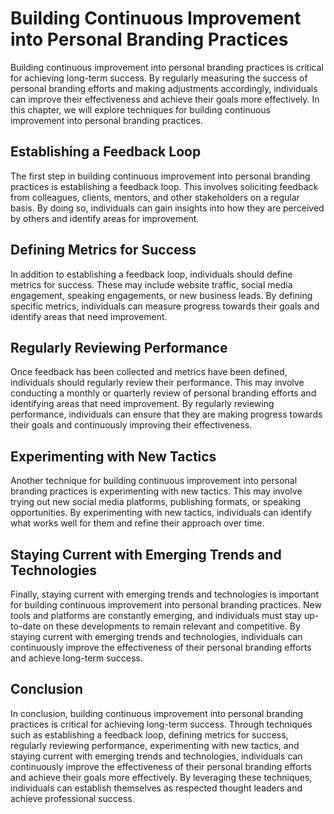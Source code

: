 Building Continuous Improvement into Personal Branding Practices
=====================================================================================================================

Building continuous improvement into personal branding practices is critical for achieving long-term success. By regularly measuring the success of personal branding efforts and making adjustments accordingly, individuals can improve their effectiveness and achieve their goals more effectively. In this chapter, we will explore techniques for building continuous improvement into personal branding practices.

Establishing a Feedback Loop
----------------------------

The first step in building continuous improvement into personal branding practices is establishing a feedback loop. This involves soliciting feedback from colleagues, clients, mentors, and other stakeholders on a regular basis. By doing so, individuals can gain insights into how they are perceived by others and identify areas for improvement.

Defining Metrics for Success
----------------------------

In addition to establishing a feedback loop, individuals should define metrics for success. These may include website traffic, social media engagement, speaking engagements, or new business leads. By defining specific metrics, individuals can measure progress towards their goals and identify areas that need improvement.

Regularly Reviewing Performance
-------------------------------

Once feedback has been collected and metrics have been defined, individuals should regularly review their performance. This may involve conducting a monthly or quarterly review of personal branding efforts and identifying areas that need improvement. By regularly reviewing performance, individuals can ensure that they are making progress towards their goals and continuously improving their effectiveness.

Experimenting with New Tactics
------------------------------

Another technique for building continuous improvement into personal branding practices is experimenting with new tactics. This may involve trying out new social media platforms, publishing formats, or speaking opportunities. By experimenting with new tactics, individuals can identify what works well for them and refine their approach over time.

Staying Current with Emerging Trends and Technologies
-----------------------------------------------------

Finally, staying current with emerging trends and technologies is important for building continuous improvement into personal branding practices. New tools and platforms are constantly emerging, and individuals must stay up-to-date on these developments to remain relevant and competitive. By staying current with emerging trends and technologies, individuals can continuously improve the effectiveness of their personal branding efforts and achieve long-term success.

Conclusion
----------

In conclusion, building continuous improvement into personal branding practices is critical for achieving long-term success. Through techniques such as establishing a feedback loop, defining metrics for success, regularly reviewing performance, experimenting with new tactics, and staying current with emerging trends and technologies, individuals can continuously improve the effectiveness of their personal branding efforts and achieve their goals more effectively. By leveraging these techniques, individuals can establish themselves as respected thought leaders and achieve professional success.


